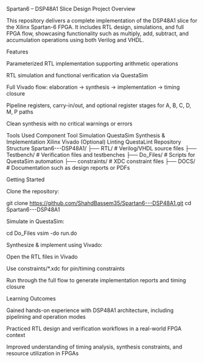 Spartan6 – DSP48A1 Slice Design
Project Overview

This repository delivers a complete implementation of the DSP48A1 slice for the Xilinx Spartan-6 FPGA. It includes RTL design, simulations, and full FPGA flow, showcasing functionality such as multiply, add, subtract, and accumulation operations using both Verilog and VHDL.

Features

Parameterized RTL implementation supporting arithmetic operations

RTL simulation and functional verification via QuestaSim

Full Vivado flow: elaboration → synthesis → implementation → timing closure

Pipeline registers, carry-in/out, and optional register stages for A, B, C, D, M, P paths

Clean synthesis with no critical warnings or errors

Tools Used
Component	Tool
Simulation	QuestaSim
Synthesis & Implementation	Xilinx Vivado
(Optional) Linting	QuestaLint
Repository Structure
Spartan6---DSP48A1/
├── RTL/           # Verilog/VHDL source files
├── Testbench/     # Verification files and testbenches
├── Do_Files/      # Scripts for QuestaSim automation
├── constraints/   # XDC constraint files
├── DOCS/          # Documentation such as design reports or PDFs

Getting Started

Clone the repository:

git clone https://github.com/ShahdBassem35/Spartan6---DSP48A1.git
cd Spartan6---DSP48A1


Simulate in QuestaSim:

cd Do_Files
vsim -do run.do


Synthesize & implement using Vivado:

Open the RTL files in Vivado

Use constraints/*.xdc for pin/timing constraints

Run through the full flow to generate implementation reports and timing closure

Learning Outcomes

Gained hands-on experience with DSP48A1 architecture, including pipelining and operation modes

Practiced RTL design and verification workflows in a real-world FPGA context

Improved understanding of timing analysis, synthesis constraints, and resource utilization in FPGAs
